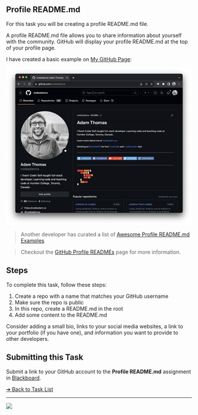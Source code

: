 ## Profile README.md

For this task you will be creating a profile README.md file.

A profile README.md file allows you to share information about yourself with the community. GitHub will display your profile README.md at the top of your profile page.

I have created a basic example on [My GitHub Page](https://github.com/codeadamca):

![Profile README.md File](images/screenshot-github.png)

> Another developer has curated a list of [Awesome Profile README.md Examples](https://github.com/abhisheknaiidu/awesome-github-profile-readme)

> Checkout the [GitHub Profile READMEs](https://docs.github.com/en/account-and-profile/setting-up-and-managing-your-github-profile/customizing-your-profile/managing-your-profile-readme) page for more information.

## Steps

To complete this task, follow these steps:

1. Create a repo with a name that matches your GitHub username
2. Make sure the repo is public
3. In this repo, create a README.md in the root
4. Add some content to the README.md

Consider adding a small bio, links to your social media websites, a link to your portfolio (if you have one), and information you want to provide to other developers.

## Submitting this Task

Submit a link to your GitHub account to the **Profile README.md** assignment in [Blackboard](https://learn.humber.ca/).

[&#10132; Back to Task List](/)

---

<a href="https://brickmmo.com">
<img src="https://brickmmo.com/images/brickmmo-logo-horizontal.jpg" width="100">
</a>
